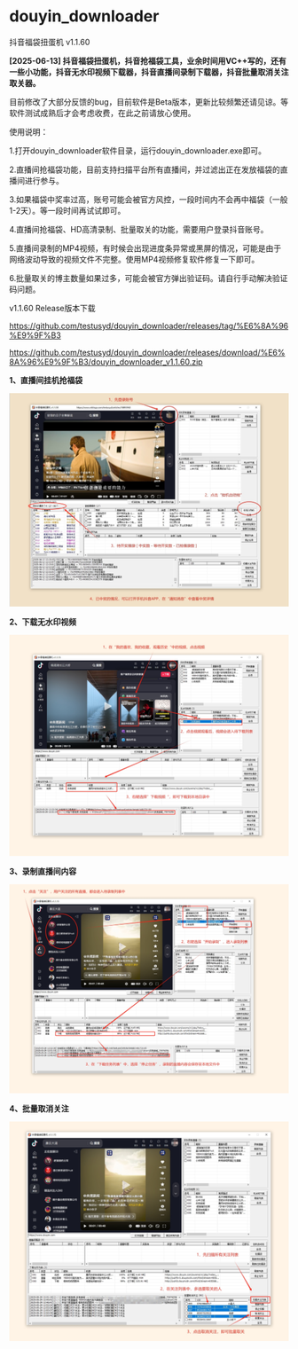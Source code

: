 # douyin_downloader



抖音福袋扭蛋机 v1.1.60




**[2025-06-13] 抖音福袋扭蛋机，抖音抢福袋工具，业余时间用VC++写的，还有一些小功能，抖音无水印视频下载器，抖音直播间录制下载器，抖音批量取消关注取关器。**

目前修改了大部分反馈的bug，目前软件是Beta版本，更新比较频繁还请见谅。等软件测试成熟后才会考虑收费，在此之前请放心使用。


使用说明：


1.打开douyin_downloader软件目录，运行douyin_downloader.exe即可。



2.直播间抢福袋功能，目前支持扫描平台所有直播间，并过滤出正在发放福袋的直播间进行参与。



3.如果福袋中奖率过高，账号可能会被官方风控，一段时间内不会再中福袋（一般1-2天）。等一段时间再试试即可。



4.直播间抢福袋、HD高清录制、批量取关的功能，需要用户登录抖音账号。



5.直播间录制的MP4视频，有时候会出现进度条异常或黑屏的情况，可能是由于网络波动导致的视频文件不完整。使用MP4视频修复软件修复一下即可。



6.批量取关的博主数量如果过多，可能会被官方弹出验证码。请自行手动解决验证码问题。





v1.1.60 Release版本下载


https://github.com/testusyd/douyin_downloader/releases/tag/%E6%8A%96%E9%9F%B3


https://github.com/testusyd/douyin_downloader/releases/download/%E6%8A%96%E9%9F%B3/douyin_downloader_v1.1.60.zip



**1、直播间挂机抢福袋**

![下载无水印视频](使用教程/1、直播间挂机抢福袋.png "直播间挂机抢福袋")

**2、下载无水印视频**

![下载无水印视频](使用教程/2、下载无水印视频.png "下载无水印视频")

**3、录制直播间内容**

![录制直播间视频](使用教程/3、录制直播间内容.png "录制直播间内容")

**4、批量取消关注**

![批量取消关注](使用教程/4、批量取消关注.png "批量取消关注")


